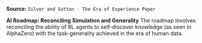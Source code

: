 **Source:** `Silver and Sutton - The Era of Experience Paper`

**AI Roadmap: Reconciling Simulation and Generality**
The roadmap involves reconciling the ability of RL agents to self-discover knowledge (as seen in AlphaZero) with the task-generality achieved in the era of human data.
